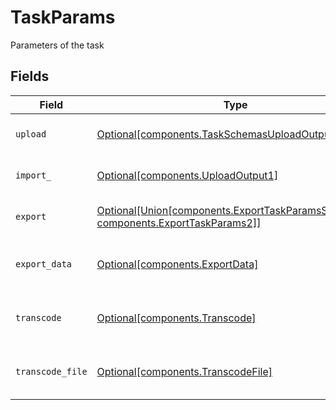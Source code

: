 # TaskParams

Parameters of the task


## Fields

| Field                                                                                                                             | Type                                                                                                                              | Required                                                                                                                          | Description                                                                                                                       |
| --------------------------------------------------------------------------------------------------------------------------------- | --------------------------------------------------------------------------------------------------------------------------------- | --------------------------------------------------------------------------------------------------------------------------------- | --------------------------------------------------------------------------------------------------------------------------------- |
| `upload`                                                                                                                          | [Optional[components.TaskSchemasUploadOutput]](../../models/components/taskschemasuploadoutput.md)                                | :heavy_minus_sign:                                                                                                                | Parameters for the upload task                                                                                                    |
| `import_`                                                                                                                         | [Optional[components.UploadOutput1]](../../models/components/uploadoutput1.md)                                                    | :heavy_minus_sign:                                                                                                                | Parameters for the upload task                                                                                                    |
| `export`                                                                                                                          | [Optional[Union[components.ExportTaskParamsSchemas1, components.ExportTaskParams2]]](../../models/components/exporttaskparams.md) | :heavy_minus_sign:                                                                                                                | Parameters for the export task                                                                                                    |
| `export_data`                                                                                                                     | [Optional[components.ExportData]](../../models/components/exportdata.md)                                                          | :heavy_minus_sign:                                                                                                                | Parameters for the export-data task                                                                                               |
| `transcode`                                                                                                                       | [Optional[components.Transcode]](../../models/components/transcode.md)                                                            | :heavy_minus_sign:                                                                                                                | Parameters for the transcode task                                                                                                 |
| `transcode_file`                                                                                                                  | [Optional[components.TranscodeFile]](../../models/components/transcodefile.md)                                                    | :heavy_minus_sign:                                                                                                                | Parameters for the transcode-file task                                                                                            |